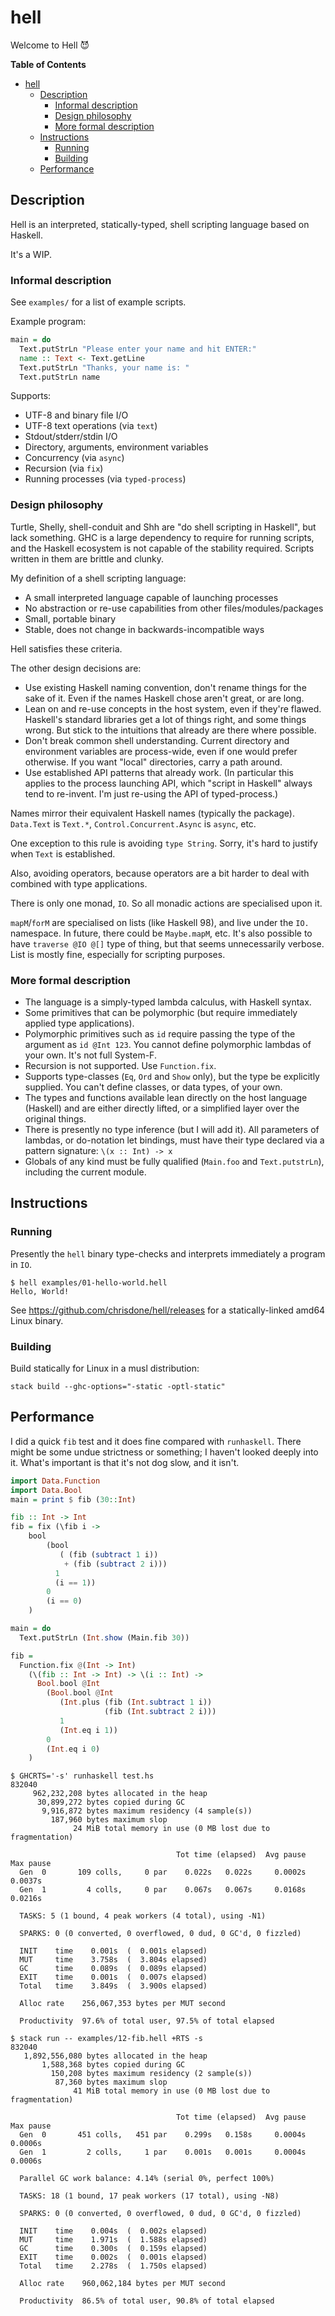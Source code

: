 # hell

Welcome to Hell :smiling_imp:

<!-- markdown-toc start - Don't edit this section. Run M-x markdown-toc-refresh-toc -->
**Table of Contents**

- [hell](#hell)
    - [Description](#description)
        - [Informal description](#informal-description)
        - [Design philosophy](#design-philosophy)
        - [More formal description](#more-formal-description)
    - [Instructions](#instructions)
        - [Running](#running)
        - [Building](#building)
    - [Performance](#performance)

<!-- markdown-toc end -->

## Description

Hell is an interpreted, statically-typed, shell scripting language
based on Haskell.

It's a WIP.

### Informal description

See `examples/` for a list of example scripts.

Example program:

```haskell
main = do
  Text.putStrLn "Please enter your name and hit ENTER:"
  name :: Text <- Text.getLine
  Text.putStrLn "Thanks, your name is: "
  Text.putStrLn name
```

Supports:

* UTF-8 and binary file I/O
* UTF-8 text operations (via `text`)
* Stdout/stderr/stdin I/O
* Directory, arguments, environment variables
* Concurrency (via `async`)
* Recursion (via `fix`)
* Running processes (via `typed-process`)

### Design philosophy

Turtle, Shelly, shell-conduit and Shh are "do shell scripting in
Haskell", but lack something. GHC is a large dependency to require for
running scripts, and the Haskell ecosystem is not capable of the
stability required. Scripts written in them are brittle and clunky.

My definition of a shell scripting language:

* A small interpreted language capable of launching processes
* No abstraction or re-use capabilities from other
  files/modules/packages
* Small, portable binary
* Stable, does not change in backwards-incompatible ways

Hell satisfies these criteria.

The other design decisions are:

* Use existing Haskell naming convention, don't rename things for the
  sake of it. Even if the names Haskell chose aren't great, or are
  long.
* Lean on and re-use concepts in the host system, even if they're
  flawed. Haskell's standard libraries get a lot of things right, and
  some things wrong. But stick to the intuitions that already are
  there where possible.
* Don't break common shell understanding. Current directory and
  environment variables are process-wide, even if one would prefer
  otherwise. If you want "local" directories, carry a path around.
* Use established API patterns that already work. (In particular this
  applies to the process launching API, which "script in Haskell"
  always tend to re-invent. I'm just re-using the API of
  typed-process.)

Names mirror their equivalent Haskell names (typically the
package). `Data.Text` is `Text.*`, `Control.Concurrent.Async` is
`async`, etc.

One exception to this rule is avoiding `type String`. Sorry, it's hard
to justify when `Text` is established.

Also, avoiding operators, because operators are a bit harder to deal
with combined with type applications.

There is only one monad, `IO`. So all monadic actions are specialised
upon it.

`mapM`/`forM` are specialised on lists (like Haskell 98), and live
under the `IO.` namespace. In future, there could be `Maybe.mapM`,
etc. It's also possible to have `traverse @IO @[]` type of thing, but
that seems unnecessarily verbose. List is mostly fine, especially for
scripting purposes.

### More formal description

* The language is a simply-typed lambda calculus, with Haskell syntax.
* Some primitives that can be polymorphic (but require immediately
  applied type applications).
* Polymorphic primitives such as `id` require passing the type of the
  argument as `id @Int 123`. You cannot define polymorphic lambdas of
  your own. It's not full System-F.
* Recursion is not supported. Use `Function.fix`.
* Supports type-classes (`Eq`, `Ord` and `Show` only), but the type be
  explicitly supplied. You can't define classes, or data types, of
  your own.
* The types and functions available lean directly on the host language
  (Haskell) and are either directly lifted, or a simplified layer over
  the original things.
* There is presently no type inference (but I will add it). All
  parameters of lambdas, or do-notation let bindings, must have their
  type declared via a pattern signature: `\(x :: Int) -> x`
* Globals of any kind must be fully qualified (`Main.foo` and
  `Text.putstrLn`), including the current module.

## Instructions

### Running

Presently the `hell` binary type-checks and interprets immediately a
program in `IO`.

    $ hell examples/01-hello-world.hell
    Hello, World!

See https://github.com/chrisdone/hell/releases for a statically-linked
amd64 Linux binary.

### Building

Build statically for Linux in a musl distribution:

    stack build --ghc-options="-static -optl-static"

## Performance

I did a quick `fib` test and it does fine compared with
`runhaskell`. There might be some undue strictness or something; I
haven't looked deeply into it. What's important is that it's not dog
slow, and it isn't.

```haskell
import Data.Function
import Data.Bool
main = print $ fib (30::Int)

fib :: Int -> Int
fib = fix (\fib i ->
    bool
        (bool
           ( (fib (subtract 1 i))
            + (fib (subtract 2 i)))
          1
          (i == 1))
        0
        (i == 0)
    )
```
```haskell
main = do
  Text.putStrLn (Int.show (Main.fib 30))

fib =
  Function.fix @(Int -> Int)
    (\(fib :: Int -> Int) -> \(i :: Int) ->
      Bool.bool @Int
        (Bool.bool @Int
           (Int.plus (fib (Int.subtract 1 i))
                     (fib (Int.subtract 2 i)))
           1
           (Int.eq i 1))
        0
        (Int.eq i 0)
    )
```

```
$ GHCRTS='-s' runhaskell test.hs
832040
     962,232,208 bytes allocated in the heap
      30,899,272 bytes copied during GC
       9,916,872 bytes maximum residency (4 sample(s))
         187,960 bytes maximum slop
              24 MiB total memory in use (0 MB lost due to fragmentation)

                                     Tot time (elapsed)  Avg pause  Max pause
  Gen  0       109 colls,     0 par    0.022s   0.022s     0.0002s    0.0037s
  Gen  1         4 colls,     0 par    0.067s   0.067s     0.0168s    0.0216s

  TASKS: 5 (1 bound, 4 peak workers (4 total), using -N1)

  SPARKS: 0 (0 converted, 0 overflowed, 0 dud, 0 GC'd, 0 fizzled)

  INIT    time    0.001s  (  0.001s elapsed)
  MUT     time    3.758s  (  3.804s elapsed)
  GC      time    0.089s  (  0.089s elapsed)
  EXIT    time    0.001s  (  0.007s elapsed)
  Total   time    3.849s  (  3.900s elapsed)

  Alloc rate    256,067,353 bytes per MUT second

  Productivity  97.6% of total user, 97.5% of total elapsed

$ stack run -- examples/12-fib.hell +RTS -s
832040
   1,892,556,080 bytes allocated in the heap
       1,588,368 bytes copied during GC
         150,208 bytes maximum residency (2 sample(s))
          87,360 bytes maximum slop
              41 MiB total memory in use (0 MB lost due to fragmentation)

                                     Tot time (elapsed)  Avg pause  Max pause
  Gen  0       451 colls,   451 par    0.299s   0.158s     0.0004s    0.0006s
  Gen  1         2 colls,     1 par    0.001s   0.001s     0.0004s    0.0006s

  Parallel GC work balance: 4.14% (serial 0%, perfect 100%)

  TASKS: 18 (1 bound, 17 peak workers (17 total), using -N8)

  SPARKS: 0 (0 converted, 0 overflowed, 0 dud, 0 GC'd, 0 fizzled)

  INIT    time    0.004s  (  0.002s elapsed)
  MUT     time    1.971s  (  1.588s elapsed)
  GC      time    0.300s  (  0.159s elapsed)
  EXIT    time    0.002s  (  0.001s elapsed)
  Total   time    2.278s  (  1.750s elapsed)

  Alloc rate    960,062,184 bytes per MUT second

  Productivity  86.5% of total user, 90.8% of total elapsed


```
